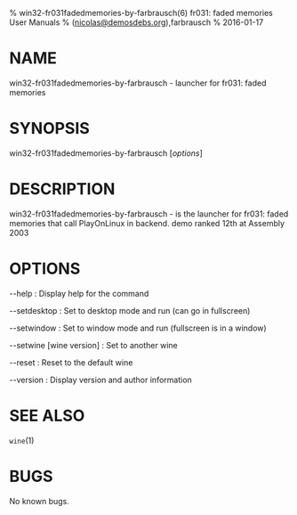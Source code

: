 % win32-fr031fadedmemories-by-farbrausch(6) fr031: faded memories User Manuals
%  (nicolas@demosdebs.org),farbrausch
% 2016-01-17

# NAME
win32-fr031fadedmemories-by-farbrausch - launcher for fr031: faded memories

# SYNOPSIS
win32-fr031fadedmemories-by-farbrausch [*options*]

# DESCRIPTION
win32-fr031fadedmemories-by-farbrausch - is the launcher for fr031: faded memories that call PlayOnLinux in backend.
demo ranked 12th at Assembly 2003

# OPTIONS
\--help
:   Display help for the command

\--setdesktop
:   Set to desktop mode and run (can go in fullscreen)

\--setwindow
:   Set to window mode and run (fullscreen is in a window)

\--setwine [wine version]
:   Set to another wine

\--reset
:   Reset to the default wine

\--version
:   Display version and author information

# SEE ALSO
`wine`(1)

# BUGS
No known bugs.
